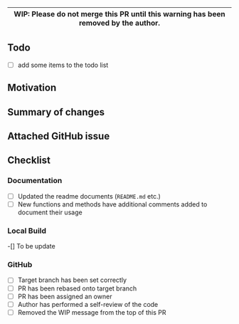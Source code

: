 | WIP: Please do not merge this PR until this warning has been removed by the author. |
| ----------------------------------------------------------------------------------- |

## Todo

- [ ] add some items to the todo list

## Motivation

## Summary of changes

## Attached GitHub issue

## Checklist

<!-- If not applicable to this PR, the item can be checked, crossed out, or removed. -->

### Documentation

- [ ] Updated the readme documents (`README.md` etc.)
- [ ] New functions and methods have additional comments added to document their usage

### Local Build
-[] To be update

### GitHub

- [ ] Target branch has been set correctly
- [ ] PR has been rebased onto target branch
- [ ] PR has been assigned an owner
- [ ] Author has performed a self-review of the code
- [ ] Removed the WIP message from the top of this PR